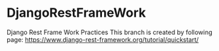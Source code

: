 # DjangoRestFrameWork
Django Rest Frame Work Practices
This branch is created by following page: https://www.django-rest-framework.org/tutorial/quickstart/

